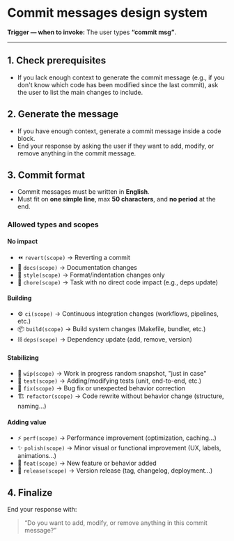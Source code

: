 # Commit messages design system

**Trigger — when to invoke:** The user types **“commit msg”**.

---

## 1. Check prerequisites
- If you lack enough context to generate the commit message (e.g., if you don't know which code has been modified since the last commit), ask the user to list the main changes to include.

## 2. Generate the message
- If you have enough context, generate a commit message inside a code block.
- End your response by asking the user if they want to add, modify, or remove anything in the commit message.

## 3. Commit format
- Commit messages must be written in **English**.
- Must fit on **one simple line**, max **50 characters**, and **no period** at the end.

### Allowed types and scopes

#### No impact
- ⏪ `revert(scope)`   → Reverting a commit
- 📝 `docs(scope)`     → Documentation changes
- 🎨 `style(scope)`    → Format/indentation changes only
- 🔧 `chore(scope)`    → Task with no direct code impact (e.g., deps update)

#### Building
- ⚙️ `ci(scope)`       → Continuous integration changes (workflows, pipelines, etc.)
- 📦 `build(scope)`    → Build system changes (Makefile, bundler, etc.)
- ⛓️ `deps(scope)`     → Dependency update (add, remove, version)

#### Stabilizing
- 🚧 `wip(scope)`      → Work in progress random snapshot, "just in case"
- 🧪 `test(scope)`     → Adding/modifying tests (unit, end-to-end, etc.)
- 🐛 `fix(scope)`      → Bug fix or unexpected behavior correction
- 🏗️ `refactor(scope)` → Code rewrite without behavior change (structure, naming…)

#### Adding value
- ⚡️ `perf(scope)`     → Performance improvement (optimization, caching…)
- ✨ `polish(scope)`   → Minor visual or functional improvement (UX, labels, animations…)
- 🎁 `feat(scope)`     → New feature or behavior added
- 🚀 `release(scope)`  → Version release (tag, changelog, deployment…)

## 4. Finalize
End your response with:  
> “Do you want to add, modify, or remove anything in this commit message?”

